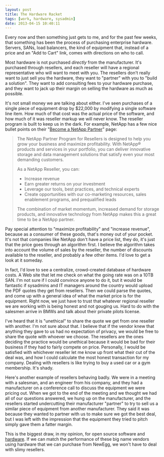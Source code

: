 ```yaml
---
layout: post
title: The Hardware Racket
tags: [work, hardware, sysadmin]
date: 2013-04-15 10:40:11
---
```


Every now and then something just gets to me, and for the past few weeks, that something has been the process of purchasing enterprise hardware. Servers, SANs, load balancers, the kind of equipment that, instead of a price and an "Add to Cart" link, comes with directions on who to call. 

Most hardware is not purchased *directly* from the manufacturer. It's purchased through resellers, and each reseller will have a regional representative who will want to meet with you. The resellers don't really want to just sell you the hardware, they want to "partner" with you to "build a solution". They want to add consulting fees to your hardware purchase, and they want to jack up their margin on selling the hardware as much as possible. 

It's not small money we are talking about either. I've seen purchases of a single piece of equipment drop by $22,000 by modifying a single software line item. How much of that cost was the actual price of the software, and how much of it was reseller markup we will never know. The reseller program is built to keep us in the dark. For example, NetApp has a few nice bullet points on their "[Become a NetApp Partner][1]" page:

> The NetApp Partner Program for Resellers is designed to help you grow your business and maximize profitability. With NetApp® products and services in your portfolio, you can deliver innovative storage and data management solutions that satisfy even your most demanding customers.
> 
> As a NetApp Reseller, you can:
> 
> * Increase revenue
> * Earn greater returns on your investment
> * Leverage our tools, best practices, and technical experts
> * Create opportunities with our co-marketing resources, sales enablement programs, and prequalified leads
> 
> The combination of market momentum, increased demand for storage products, and innovative technology from NetApp makes this a great time to be a NetApp partner.

Pay special attention to "maximize profitability" and "increase revenue", because as a consumer of these goods, that's money out of your pocket. It's not that companies like NetApp don't have a price list, they do, it's just that the price goes through an algorithm first. I believe the algorithm takes into account the volume of sales by the reseller, the number of discounts available to the reseller, and probably a few other items. I'd love to get a look at it someday. 

In fact, I'd love to see a centralize, crowd-created database of hardware costs. A Web site that let me check on what the going rate was on a 10TB SAN. I'm not sure if I could convince anyone to do it, but it would be fantastic if sysadmins and IT managers around the country would upload the PDF quotes they get from resellers. Then we could parse the quotes, and come up with a general idea of what the market price is for the equipment. Right now, we just have to trust that whatever regional reseller we are working with is being honest and not gouging us. Hard to do with the salesmen arrive in BMWs and talk about their private pilots license. 


I've heard that it is "unethical" to share the quote we get from one reseller with another. I'm not sure about that. I believe that if the vendor knew that anything they gave to us had no expectation of privacy, we would be free to share the quote with whoever we choose. The resellers are the ones deciding the practice would be unethical because it would be bad for their business if they had to fairly compete on price. Personally, I would be satisfied with whichever reseller let me know up front what their cut of the deal was, and how I could calculate the most honest transaction for my company. Dealing with resellers is like trying to buy a used car or a gym membership. It's shady.

Here's another example of resellers behaving badly. We were in a meeting with a salesman, and an engineer from his company, and they had a manufacturer on a conference call to discuss the equipment we were pricing out. When we got to the end of the meeting and we thought we had all of our questions answered, we hung up on the manufacturer, and the resellers started undercutting their manufacturer "partner" to try to sell us a similar piece of equipment from another manufacturer. They said it was because they wanted to partner with us to make sure we got the best deal, but I was left with the impression that the equipment they tried to pitch simply gave them a fatter margin. 

This is the biggest draw, in my opinion, for open source software and [hardware][2]. If we can match the performance of these big name vendors using hardware that we can purchase from NewEgg, we won't have to deal with slimy resellers.


[1]: http://www.netapp.com/us/partners/become-a-partner/resellers.aspx
[2]: http://www.opencompute.org